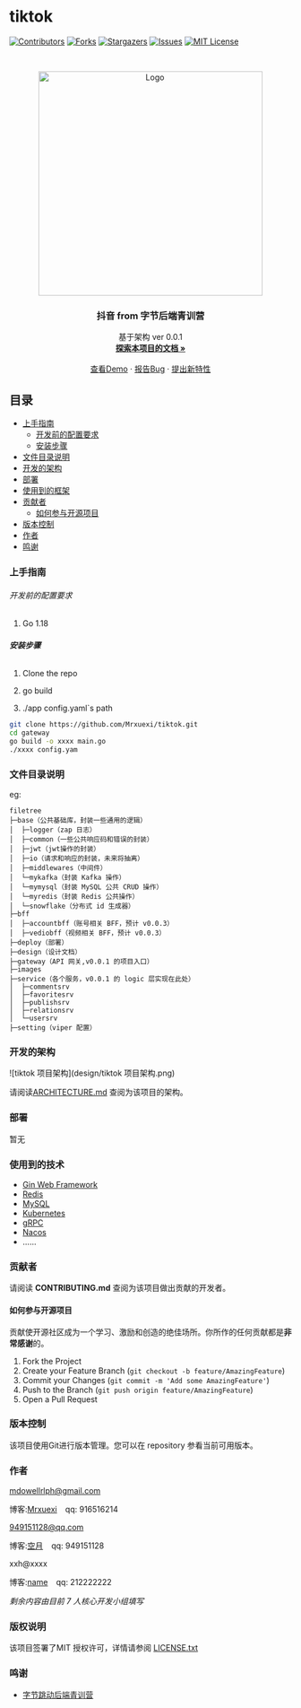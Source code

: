 

# tiktok


<!-- PROJECT SHIELDS -->

[![Contributors][contributors-shield]][contributors-url]
[![Forks][forks-shield]][forks-url]
[![Stargazers][stars-shield]][stars-url]
[![Issues][issues-shield]][issues-url]
[![MIT License][license-shield]][license-url]

<!-- PROJECT LOGO -->
<br />

<p align="center">
  <a href="https://github.com/mrxuexi/tiktok/">
    <img src="https://p3-juejin.byteimg.com/tos-cn-i-k3u1fbpfcp/a2931789a5fe4bfb9c1dfa8775c9e970~tplv-k3u1fbpfcp-zoom-in-crop-mark:1304:0:0:0.awebp?" alt="Logo" width="400" height="400">
  </a>
  <h3 align="center">抖音 from 字节后端青训营</h3>
  <p align="center">
    基于架构 ver 0.0.1
    <br />
    <a href="https://github.com/mrxuexi/tiktok"><strong>探索本项目的文档 »</strong></a>
    <br />
    <br />
    <a href="https://xzi09smrpn.feishu.cn/docx/doxcnVfEWSyncDiFXVVze0Gx0Vg">查看Demo</a>
    ·
    <a href="https://github.com/mrxuexi/tiktok/issues">报告Bug</a>
    ·
    <a href="https://github.com/mrxuexi/tiktok/issues">提出新特性</a>
  </p>


## 目录

- [上手指南](#上手指南)
  - [开发前的配置要求](#开发前的配置要求)
  - [安装步骤](#安装步骤)
- [文件目录说明](#文件目录说明)
- [开发的架构](#开发的架构)
- [部署](#部署)
- [使用到的框架](#使用到的框架)
- [贡献者](#贡献者)
  - [如何参与开源项目](#如何参与开源项目)
- [版本控制](#版本控制)
- [作者](#作者)
- [鸣谢](#鸣谢)

### 上手指南



###### 开发前的配置要求

1. Go 1.18 

###### **安装步骤**

1. Clone the repo <p>
2. go build <p>
3. ./app config.yaml`s path

```sh
git clone https://github.com/Mrxuexi/tiktok.git
cd gateway
go build -o xxxx main.go
./xxxx config.yam
```

### 文件目录说明
eg:

```shell
filetree
├─base（公共基础库，封装一些通用的逻辑）
│  ├─logger（zap 日志）
│  ├─common（一些公共响应码和错误的封装）
│  ├─jwt（jwt操作的封装）
│  ├─io（请求和响应的封装，未来将抽离）
│  ├─middlewares（中间件）
│  └─mykafka（封装 Kafka 操作）
│  └─mymysql（封装 MySQL 公共 CRUD 操作）
│  └─myredis（封装 Redis 公共操作）
│  └─snowflake（分布式 id 生成器）
├─bff
│  ├─accountbff（账号相关 BFF，预计 v0.0.3）
│  ├─vediobff（视频相关 BFF，预计 v0.0.3）
├─deploy（部署）
├─design（设计文档）
├─gateway（API 网关,v0.0.1 的项目入口）
├─images 
├─service（各个服务，v0.0.1 的 logic 层实现在此处）
│  ├─commentsrv
│  ├─favoritesrv
│  ├─publishsrv
│  ├─relationsrv
│  └─usersrv
├─setting（viper 配置）
```





### 开发的架构 

![tiktok 项目架构](design/tiktok 项目架构.png)

请阅读[ARCHITECTURE.md](https://github.com/mrxuexi/tiktok/) 查阅为该项目的架构。

### 部署

暂无

### 使用到的技术

- [Gin Web Framework](https://github.com/gin-gonic/gin)
- [Redis](https://redis.io/)
- [MySQL](https://www.mysql.com/)
- [Kubernetes](https://kubernetes.io/)
- [gRPC](https://grpc.io/)
- [Nacos](https://nacos.io)
- ......

### 贡献者

请阅读 **CONTRIBUTING.md** 查阅为该项目做出贡献的开发者。

#### 如何参与开源项目

贡献使开源社区成为一个学习、激励和创造的绝佳场所。你所作的任何贡献都是**非常感谢**的。


1. Fork the Project
2. Create your Feature Branch (`git checkout -b feature/AmazingFeature`)
3. Commit your Changes (`git commit -m 'Add some AmazingFeature'`)
4. Push to the Branch (`git push origin feature/AmazingFeature`)
5. Open a Pull Request



### 版本控制

该项目使用Git进行版本管理。您可以在 repository 参看当前可用版本。

### 作者

mdowellrlph@gmail.com

博客:[Mrxuexi](https://mrxuexi.com)  &ensp; qq: 916516214

949151128@qq.com

博客:[空月](https://konyue.site/)  &ensp; qq: 949151128

xxh@xxxx

博客:[name](https://example.com)  &ensp; qq: 212222222    

 *剩余内容由目前 7 人核心开发小组填写*

### 版权说明

该项目签署了MIT 授权许可，详情请参阅 [LICENSE.txt](https://github.com/mrxuexi/tiktok/LICENSE.txt)

### 鸣谢


- [字节跳动后端青训营](https://youthcamp.bytedance.com/)

<!-- links -->
[your-project-path]:mrxuexi/tiktok
[contributors-shield]: https://img.shields.io/github/contributors/mrxuexi/tiktok.svg?style=flat-square
[contributors-url]: https://github.com/mrxuexi/tiktok/graphs/contributors
[forks-shield]: https://img.shields.io/github/forks/mrxuexi/tiktok.svg?style=flat-square
[forks-url]: https://github.com/mrxuexi/tiktok/network/members
[stars-shield]: https://img.shields.io/github/stars/mrxuexi/tiktok.svg?style=flat-square
[stars-url]: https://github.com/mrxuexi/tiktok/stargazers
[issues-shield]: https://img.shields.io/github/issues/mrxuexi/tiktoksvg?style=flat-square
[issues-url]: https://img.shields.io/github/issues/mrxuexi/tiktok.svg
[license-shield]: https://img.shields.io/github/license/mrxuexi/tiktok.svg?style=flat-square
[license-url]: https://github.com/mrxuexi/tiktok/blob/master/LICENSE.txt
[linkedin-shield]: https://img.shields.io/badge/-LinkedIn-black.svg?style=flat-square&logo=linkedin&colorB=555
[linkedin-url]: https://linkedin.com/in/xxxx



